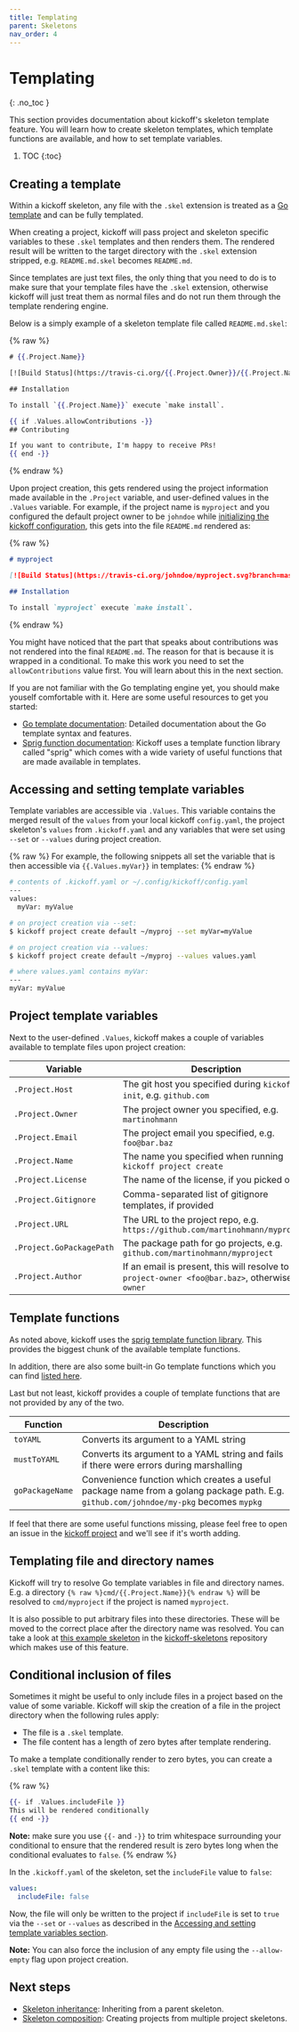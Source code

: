 ```yaml
---
title: Templating
parent: Skeletons
nav_order: 4
---
```


# Templating
{: .no_toc }

This section provides documentation about kickoff's skeleton template feature.
You will learn how to create skeleton templates, which template functions are
available, and how to set template variables.

1. TOC
{:toc}

## Creating a template

Within a kickoff skeleton, any file with the `.skel` extension is treated as a
[Go template](https://golang.org/pkg/text/template/) and can be fully
templated.

When creating a project, kickoff will pass project and skeleton specific
variables to these `.skel` templates and then renders them. The rendered result
will be written to the target directory with the `.skel` extension stripped,
e.g. `README.md.skel` becomes `README.md`.

Since templates are just text files, the only thing that you need to do is to
make sure that your template files have the `.skel` extension, otherwise
kickoff will just treat them as normal files and do not run them through the
template rendering engine.

Below is a simply example of a skeleton template file called `README.md.skel`:

{% raw %}
```mustache
# {{.Project.Name}}

[![Build Status](https://travis-ci.org/{{.Project.Owner}}/{{.Project.Name}}.svg?branch=master)](https://travis-ci.org/{{.Project.Owner}}/{{.Project.Name}})

## Installation

To install `{{.Project.Name}}` execute `make install`.

{{ if .Values.allowContributions -}}
## Contributing

If you want to contribute, I'm happy to receive PRs!
{{ end -}}
```
{% endraw %}

Upon project creation, this gets rendered using the project information made
available in the `.Project` variable, and user-defined values in the `.Values`
variable. For example, if the project name is `myproject` and you configured
the default project owner to be `johndoe` while [initializing the kickoff
configuration](getting-started.html#initializing-the-kickoff-configuration),
this gets into the file `README.md` rendered as:

{% raw %}
```markdown
# myproject

[![Build Status](https://travis-ci.org/johndoe/myproject.svg?branch=master)](https://travis-ci.org/johndoe/myproject)

## Installation

To install `myproject` execute `make install`.
```
{% endraw %}

You might have noticed that the part that speaks about contributions was not
rendered into the final `README.md`. The reason for that is because it is
wrapped in a conditional. To make this work you need to set the
`allowContributions` value first. You will learn about this in the next
section.

If you are not familiar with the Go templating engine yet, you should make
youself comfortable with it. Here are some useful resources to get you started:

- [Go template documentation](https://golang.org/pkg/text/template/):
  Detailed documentation about the Go template syntax and features.
- [Sprig function documentation](https://masterminds.github.io/sprig/): Kickoff
  uses a template function library called "sprig" which comes with a wide
  variety of useful functions that are made available in templates.

## Accessing and setting template variables

Template variables are accessible via `.Values`. This variable contains the
merged result of the `values` from your local kickoff `config.yaml`, the
project skeleton's `values` from `.kickoff.yaml` and any variables that were
set using `--set` or `--values` during project creation.

{% raw %}
For example, the following snippets all set the variable that is then
accessible via `{{.Values.myVar}}` in templates:
{% endraw %}

```bash
# contents of .kickoff.yaml or ~/.config/kickoff/config.yaml
---
values:
  myVar: myValue

# on project creation via --set:
$ kickoff project create default ~/myproj --set myVar=myValue

# on project creation via --values:
$ kickoff project create default ~/myproj --values values.yaml

# where values.yaml contains myVar:
---
myVar: myValue
```

## Project template variables

Next to the user-defined `.Values`, kickoff makes a couple of variables
available to template files upon project creation:

| Variable                 | Description                                                                                                                                                                                                        |
| ---                      | ---                                                                                                                                                                                                                |
| `.Project.Host`          | The git host you specified during `kickoff init`, e.g. `github.com`                                                                                                                                                |
| `.Project.Owner`         | The project owner you specified, e.g. `martinohmann`                                                                                                                                                               |
| `.Project.Email`         | The project email you specified, e.g. `foo@bar.baz`                                                                                                                                                                |
| `.Project.Name`          | The name you specified when running `kickoff project create`                                                                                                                                                       |
| `.Project.License`       | The name of the license, if you picked one                                                                                                                                                                         |
| `.Project.Gitignore`     | Comma-separated list of gitignore templates, if provided                                                                                                                                                           |
| `.Project.URL`           | The URL to the project repo, e.g. `https://github.com/martinohmann/myproject`                                                                                                                                      |
| `.Project.GoPackagePath` | The package path for go projects, e.g. `github.com/martinohmann/myproject`                                                                                                                                         |
| `.Project.Author`        | If an email is present, this will resolve to `project-owner <foo@bar.baz>`, otherwise just `owner`                                                                                                                 |

## Template functions

As noted above, kickoff uses the [sprig template function
library](https://masterminds.github.io/sprig/). This provides the biggest chunk
of the available template functions.

In addition, there are also some built-in Go template functions which you can
find [listed here](https://golang.org/pkg/text/template/#hdr-Functions).

Last but not least, kickoff provides a couple of template functions that are
not provided by any of the two.

| Function        | Description                                                                                                                            |
| ---             | ---                                                                                                                                    |
| `toYAML`        | Converts its argument to a YAML string                                                                                                 |
| `mustToYAML`    | Converts its argument to a YAML string and fails if there were errors during marshalling                                               |
| `goPackageName` | Convenience function which creates a useful package name from a golang package path. E.g. `github.com/johndoe/my-pkg` becomes `mypkg` |

If feel that there are some useful functions missing, please feel free to open
an issue in the [kickoff project](https://github.com/martinohmann/kickoff) and
we'll see if it's worth adding.

## Templating file and directory names

Kickoff will try to resolve Go template variables in file and directory names.
E.g. a directory `{% raw %}cmd/{{.Project.Name}}{% endraw %}` will be resolved to `cmd/myproject` if
the project is named `myproject`.

It is also possible to put arbitrary files
into these directories. These will be moved to the correct place after the
directory name was resolved. You can take a look at [this example skeleton](https://github.com/martinohmann/kickoff-skeletons/tree/master/skeletons/golang/cli) in the [kickoff-skeletons](https://github.com/martinohmann/kickoff-skeletons) repository which makes use of this feature.

## Conditional inclusion of files

Sometimes it might be useful to only include files in a project based on the
value of some variable. Kickoff will skip the creation of a file in the project
directory when the following rules apply:

- The file is a `.skel` template.
- The file content has a length of zero bytes after template rendering.

To make a template conditionally render to zero bytes, you can create a `.skel`
template with a content like this:

{% raw %}
```mustache
{{- if .Values.includeFile }}
This will be rendered conditionally
{{ end -}}
```

**Note:** make sure you use `{{-` and `-}}` to trim whitespace surrounding your
conditional to ensure that the rendered result is zero bytes long when the
conditional evaluates to `false`.
{% endraw %}

In the `.kickoff.yaml` of the skeleton, set the `includeFile` value to `false`:

```yaml
values:
  includeFile: false
```

Now, the file will only be written to the project if `includeFile` is set to
`true` via the `--set` or `--values` as described in the [Accessing and setting
template variables section](#accessing-and-setting-template-variables).

**Note:** You can also force the inclusion of any empty file using the
`--allow-empty` flag upon project creation.

## Next steps

* [Skeleton inheritance](inheritance): Inheriting from a parent skeleton.
* [Skeleton composition](composition): Creating projects from multiple project skeletons.
